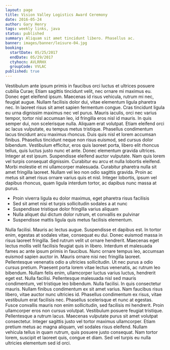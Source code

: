 ```yaml
---
layout: page
title: Vision Valley Logistics Award Ceremony
date: 2016-05-24
author: Gary Henry
tags: weekly links, java
status: published
summary: Aliquam sit amet tincidunt libero. Phasellus ac.
banner: images/banner/leisure-04.jpg
booking:
  startDate: 05/25/2017
  endDate: 05/29/2017
  ctyhocn: AVLRRHX
  groupCode: VVLAC
published: true
---
```

Vestibulum ante ipsum primis in faucibus orci luctus et ultrices posuere cubilia Curae; Etiam sagittis tincidunt velit, nec ornare mi maximus eu. Donec eget eleifend ipsum. Maecenas id risus vehicula, rutrum mi nec, feugiat augue. Nullam facilisis dolor dui, vitae elementum ligula pharetra nec. In laoreet risus sit amet sapien fermentum congue. Cras tincidunt ligula eu urna dignissim maximus nec vel purus. Mauris iaculis, orci nec varius tempor, tortor nisl accumsan leo, id fringilla eros nisl id mauris. In quis semper dui, non scelerisque nulla.
Aliquam erat volutpat. Etiam eleifend orci ac lacus vulputate, eu tempus metus tristique. Phasellus condimentum lacus tincidunt arcu maximus rhoncus. Duis quis nisl et lorem accumsan finibus. Phasellus tincidunt neque non risus euismod, sed cursus dolor bibendum. Vestibulum efficitur, eros quis laoreet porta, libero elit rhoncus tellus, quis luctus justo nunc et ante. Donec elementum gravida ultrices. Integer at est ipsum. Suspendisse eleifend auctor vulputate. Nam quis lorem vel turpis consequat dignissim. Curabitur eu arcu et nulla lobortis eleifend. Morbi molestie et mi ullamcorper malesuada. Curabitur pharetra nulla sit amet fringilla laoreet. Nullam vel leo non odio sagittis gravida. Proin ac metus sit amet risus ornare varius quis et nisl. Integer lobortis, ipsum vel dapibus rhoncus, quam ligula interdum tortor, ac dapibus nunc massa at purus.

* Proin viverra ligula eu dolor maximus, eget pharetra risus facilisis
* Sed sit amet nisi et turpis sollicitudin sodales a at nunc
* Suspendisse tristique dolor fringilla varius aliquam
* Nulla aliquet dui dictum dolor rutrum, et convallis ex pulvinar
* Suspendisse mattis ligula quis metus facilisis elementum.

Nulla facilisi. Mauris ac lectus augue. Suspendisse et dapibus est. In tortor enim, egestas at sodales vitae, consequat eu dui. Donec euismod massa in risus laoreet fringilla. Sed rutrum velit ut ornare hendrerit. Maecenas eget lectus mollis velit facilisis feugiat quis in libero. Interdum et malesuada fames ac ante ipsum primis in faucibus. Nunc ornare tempus leo, accumsan euismod sapien auctor in. Mauris ornare nisi nec fringilla laoreet. Pellentesque venenatis odio a ultricies sollicitudin. Ut nec purus a odio cursus pretium. Praesent porta lorem vitae lectus venenatis, ac rutrum leo bibendum. Nullam felis enim, ullamcorper luctus varius luctus, hendrerit eget est. Nulla facilisi. Pellentesque malesuada nisl sed mauris condimentum, vel tristique leo bibendum.
Nulla facilisi. In quis consectetur mauris. Nullam finibus condimentum ex sit amet varius. Nam faucibus risus libero, vitae auctor nunc ultricies id. Phasellus condimentum ex risus, vitae vestibulum erat facilisis nec. Phasellus scelerisque et nunc at egestas. Fusce convallis mauris non enim sollicitudin, sed facilisis mi hendrerit. Proin ullamcorper eros non cursus volutpat. Vestibulum posuere feugiat tristique. Pellentesque a rutrum lacus. Maecenas vulputate purus sit amet volutpat consectetur. Integer sagittis justo vel tortor maximus ullamcorper. Etiam pretium metus ac magna aliquam, vel sodales risus eleifend. Nullam vehicula tellus in quam rutrum, quis posuere justo consequat. Nam tortor lorem, suscipit et laoreet quis, congue et diam. Sed vel turpis eu nulla ultricies elementum sed id orci.
